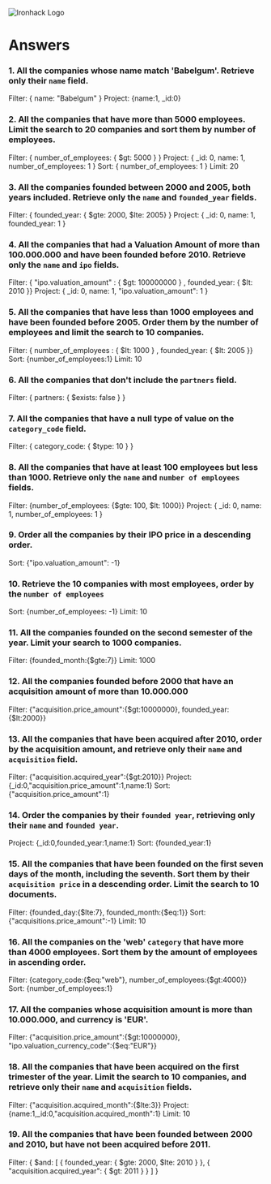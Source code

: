 ![Ironhack Logo](https://i.imgur.com/1QgrNNw.png)

# Answers

### 1. All the companies whose name match 'Babelgum'. Retrieve only their `name` field.

<!-- Your Code Goes Here -->

Filter: { name: "Babelgum" }
Project: {name:1, _id:0}

### 2. All the companies that have more than 5000 employees. Limit the search to 20 companies and sort them by **number of employees**.

<!-- Your Code Goes Here -->

Filter: { number_of_employees: { $gt: 5000 } }
Project: { _id: 0, name: 1, number_of_employees: 1 }
Sort: { number_of_employees: 1 }
Limit: 20

### 3. All the companies founded between 2000 and 2005, both years included. Retrieve only the `name` and `founded_year` fields.

<!-- Your Code Goes Here -->

Filter: { founded_year: { $gte: 2000, $lte: 2005} }
Project: { _id: 0, name: 1, founded_year: 1 }



### 4. All the companies that had a Valuation Amount of more than 100.000.000 and have been founded before 2010. Retrieve only the `name` and `ipo` fields.

<!-- Your Code Goes Here -->

Filter: { "ipo.valuation_amount" : { $gt: 100000000 } , founded_year: { $lt: 2010 }}
Project: { _id: 0, name: 1, "ipo.valuation_amount": 1 }

### 5. All the companies that have less than 1000 employees and have been founded before 2005. Order them by the number of employees and limit the search to 10 companies.

<!-- Your Code Goes Here -->

Filter: { number_of_employees : { $lt: 1000 } , founded_year: { $lt: 2005 }}
Sort: {number_of_employees:1}
Limit: 10

### 6. All the companies that don't include the `partners` field.

<!-- Your Code Goes Here -->

Filter: { partners: { $exists: false } }

### 7. All the companies that have a null type of value on the `category_code` field.

<!-- Your Code Goes Here -->

Filter: { category_code: { $type: 10 } }

### 8. All the companies that have at least 100 employees but less than 1000. Retrieve only the `name` and `number of employees` fields.

<!-- Your Code Goes Here -->

Filter: {number_of_employees: {$gte: 100, $lt: 1000}}
Project: { _id: 0, name: 1, number_of_employees: 1 }

### 9. Order all the companies by their IPO price in a descending order.

<!-- Your Code Goes Here -->

Sort: {"ipo.valuation_amount": -1}

### 10. Retrieve the 10 companies with most employees, order by the `number of employees`

<!-- Your Code Goes Here -->

Sort: {number_of_employees: -1}
Limit: 10

### 11. All the companies founded on the second semester of the year. Limit your search to 1000 companies.

<!-- Your Code Goes Here -->

Filter: {founded_month:{$gte:7}}
Limit: 1000

### 12. All the companies founded before 2000 that have an acquisition amount of more than 10.000.000

<!-- Your Code Goes Here -->

Filter: {"acquisition.price_amount":{$gt:10000000}, founded_year:{$lt:2000}}

### 13. All the companies that have been acquired after 2010, order by the acquisition amount, and retrieve only their `name` and `acquisition` field.

<!-- Your Code Goes Here -->

Filter: {"acquisition.acquired_year":{$gt:2010}}
Project: {_id:0,"acquisition.price_amount":1,name:1}
Sort: {"acquisition.price_amount":1}

### 14. Order the companies by their `founded year`, retrieving only their `name` and `founded year`.

<!-- Your Code Goes Here -->

Project: {_id:0,founded_year:1,name:1}
Sort: {founded_year:1}

### 15. All the companies that have been founded on the first seven days of the month, including the seventh. Sort them by their `acquisition price` in a descending order. Limit the search to 10 documents.

<!-- Your Code Goes Here -->

Filter: {founded_day:{$lte:7}, founded_month:{$eq:1}}
Sort: {"acquisitions.price_amount":-1}
Limit: 10

### 16. All the companies on the 'web' `category` that have more than 4000 employees. Sort them by the amount of employees in ascending order.

<!-- Your Code Goes Here -->

Filter: {category_code:{$eq:"web"}, number_of_employees:{$gt:4000}}
Sort: {number_of_employees:1}

### 17. All the companies whose acquisition amount is more than 10.000.000, and currency is 'EUR'.

<!-- Your Code Goes Here -->

Filter: {"acquisition.price_amount":{$gt:10000000}, "ipo.valuation_currency_code":{$eq:"EUR"}}

### 18. All the companies that have been acquired on the first trimester of the year. Limit the search to 10 companies, and retrieve only their `name` and `acquisition` fields.

<!-- Your Code Goes Here -->

Filter: {"acquisition.acquired_month":{$lte:3}}
Project: {name:1,_id:0,"acquisition.acquired_month":1}
Limit: 10

### 19. All the companies that have been founded between 2000 and 2010, but have not been acquired before 2011.

<!-- Your Code Goes Here -->

Filter: 
  {
    $and: [
      { founded_year: { $gte: 2000, $lte: 2010 } },
      { "acquisition.acquired_year": { $gt: 2011 } }
    ]
  }
